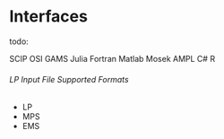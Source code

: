 # Interfaces
todo:

SCIP
OSI
GAMS
Julia
Fortran
Matlab
Mosek
AMPL
C#
R

###### LP Input File Supported Formats
- LP
- MPS
- EMS
